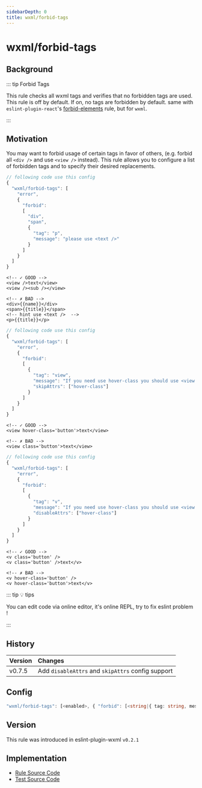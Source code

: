 ```yaml
---
sidebarDepth: 0
title: wxml/forbid-tags
---
```


# wxml/forbid-tags

## Background

::: tip Forbid Tags

This rule checks all wxml tags and verifies that no forbidden tags are used. This rule is off by default. If on, no tags are forbidden by default. same with `eslint-plugin-react`'s [forbid-elements](https://github.com/yannickcr/eslint-plugin-react/blob/master/docs/rules/forbid-elements.md) rule, but for `wxml`.

:::

## Motivation

You may want to forbid usage of certain tags in favor of others, (e.g. forbid all `<div />` and use `<view />` instead). This rule allows you to configure a list of forbidden tags and to specify their desired replacements.

```js
// following code use this config
{
  "wxml/forbid-tags": [
    "error",
    {
      "forbid":
      [
        "div",
        "span",
        {
          "tag": "p",
          "message": "please use <text />"
        }
      ]
    }
  ]
}
```

<eslint-code-block :rules="{'wxml/forbid-tags': ['error', { forbid: [ 'div', 'span', { tag: 'p', message: 'please use <text />' } ] }]}" >

```wxml
<!-- ✓ GOOD -->
<view />text</view>
<view /><sub /></view>

<!-- ✗ BAD -->
<div>{{name}}</div>
<span>{{title}}</span>
<!-- hint use <text />  -->
<p>{{title}}</p>
```

</eslint-code-block>

```js
// following code use this config
{
  "wxml/forbid-tags": [
    "error",
    {
      "forbid":
      [
        {
          "tag": "view",
          "message": "If you need use hover-class you should use <view /> otherwise use <v />",
          "skipAttrs": ["hover-class"]
        }
      ]
    }
  ]
}
```

<eslint-code-block :rules="{'wxml/forbid-tags': ['error', { forbid: [{ tag: 'view', message: 'If you need use hover-class you should use <view /> otherwise use <v />', skipAttrs: ['hover-class'] } ] }]}" >

```wxml
<!-- ✓ GOOD -->
<view hover-class='button'>text</view>

<!-- ✗ BAD -->
<view class='button'>text</view>
```

</eslint-code-block>

```js
// following code use this config
{
  "wxml/forbid-tags": [
    "error",
    {
      "forbid":
      [
        {
          "tag": "v",
          "message": "If you need use hover-class you should use <view /> otherwise use <v />",
          "disableAttrs": ["hover-class"]
        }
      ]
    }
  ]
}
```

<eslint-code-block :rules="{'wxml/forbid-tags': ['error', { forbid: [{ tag: 'v', message: 'If you need use hover-class you should use <view /> otherwise use <v />', disableAttrs: ['hover-class'] } ] }]}" >

```wxml
<!-- ✓ GOOD -->
<v class='button' />
<v class='button' />text</v>

<!-- ✗ BAD -->
<v hover-class='button' />
<v hover-class='button'>text</v>
```

</eslint-code-block>

::: tip 💡 tips

You can edit code via online editor, it's online REPL, try to fix eslint problem !

:::

## History

| Version | Changes
|:---|:---|
| v0.7.5 | Add `disableAttrs` and `skipAttrs` config support |

## Config

```typescript
"wxml/forbid-tags": [<enabled>, { "forbid": [<string|{ tag: string, message?: string, disableAttrs?: string[], skipAttrs?: string[] }>] }]
```

## Version

This rule was introduced in eslint-plugin-wxml `v0.2.1`

## Implementation

- [Rule Source Code](https://github.com/wxmlfile/eslint-plugin-wxml/tree/main/lib/rules/forbid-tags.js)
- [Test Source Code](https://github.com/wxmlfile/eslint-plugin-wxml/tree/main/tests/rules/forbid-tags.js)